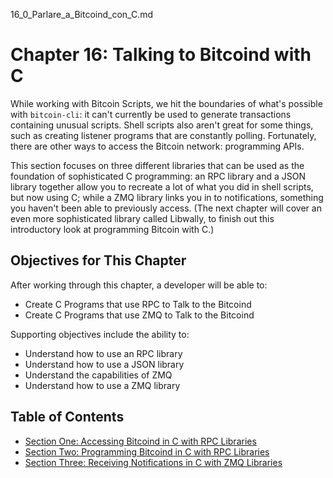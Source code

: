 16_0_Parlare_a_Bitcoind_con_C.md
# Chapter 16: Talking to Bitcoind with C

While working with Bitcoin Scripts, we hit the boundaries of what's possible with `bitcoin-cli`: it can't currently be used to generate transactions containing unusual scripts. Shell scripts also aren't great for some things, such as creating listener programs that are constantly polling. Fortunately, there are other ways to access the Bitcoin network: programming APIs.

This section focuses on three different libraries that can be used as the foundation of sophisticated C programming: an RPC library and a JSON library together allow you to recreate a lot of what you did in shell scripts, but now using C; while a ZMQ library links you in to notifications, something you haven't been able to previously access. (The next chapter will cover an even more sophisticated library called Libwally, to finish out this introductory look at programming Bitcoin with C.)

## Objectives for This Chapter

After working through this chapter, a developer will be able to:

   * Create C Programs that use RPC to Talk to the Bitcoind
   * Create C Programs that use ZMQ to Talk to the Bitcoind
   
Supporting objectives include the ability to:

   * Understand how to use an RPC library
   * Understand how to use a JSON library
   * Understand the capabilities of ZMQ
   * Understand how to use a ZMQ library
   
## Table of Contents

  * [Section One: Accessing Bitcoind in C with RPC Libraries](16_1_Accessing_Bitcoind_with_C.md)
  * [Section Two: Programming Bitcoind in C with RPC Libraries](16_2_Programming_Bitcoind_with_C.md)
  * [Section Three: Receiving Notifications in C with ZMQ Libraries](16_3_Receiving_Bitcoind_Notifications_with_C.md)
